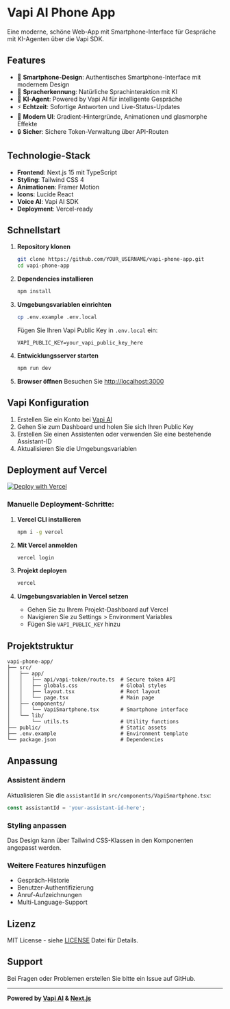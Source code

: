 # Vapi AI Phone App

Eine moderne, schöne Web-App mit Smartphone-Interface für Gespräche mit KI-Agenten über die Vapi SDK.

## Features

- 📱 **Smartphone-Design**: Authentisches Smartphone-Interface mit modernem Design
- 🎤 **Spracherkennung**: Natürliche Sprachinteraktion mit KI
- 🤖 **KI-Agent**: Powered by Vapi AI für intelligente Gespräche
- ⚡ **Echtzeit**: Sofortige Antworten und Live-Status-Updates
- 🎨 **Modern UI**: Gradient-Hintergründe, Animationen und glasmorphe Effekte
- 🔒 **Sicher**: Sichere Token-Verwaltung über API-Routen

## Technologie-Stack

- **Frontend**: Next.js 15 mit TypeScript
- **Styling**: Tailwind CSS 4
- **Animationen**: Framer Motion
- **Icons**: Lucide React
- **Voice AI**: Vapi AI SDK
- **Deployment**: Vercel-ready

## Schnellstart

1. **Repository klonen**
   ```bash
   git clone https://github.com/YOUR_USERNAME/vapi-phone-app.git
   cd vapi-phone-app
   ```

2. **Dependencies installieren**
   ```bash
   npm install
   ```

3. **Umgebungsvariablen einrichten**
   ```bash
   cp .env.example .env.local
   ```
   
   Fügen Sie Ihren Vapi Public Key in `.env.local` ein:
   ```
   VAPI_PUBLIC_KEY=your_vapi_public_key_here
   ```

4. **Entwicklungsserver starten**
   ```bash
   npm run dev
   ```

5. **Browser öffnen**
   Besuchen Sie [http://localhost:3000](http://localhost:3000)

## Vapi Konfiguration

1. Erstellen Sie ein Konto bei [Vapi AI](https://vapi.ai)
2. Gehen Sie zum Dashboard und holen Sie sich Ihren Public Key
3. Erstellen Sie einen Assistenten oder verwenden Sie eine bestehende Assistant-ID
4. Aktualisieren Sie die Umgebungsvariablen

## Deployment auf Vercel

[![Deploy with Vercel](https://vercel.com/button)](https://vercel.com/new/clone?repository-url=https://github.com/YOUR_USERNAME/vapi-phone-app)

### Manuelle Deployment-Schritte:

1. **Vercel CLI installieren**
   ```bash
   npm i -g vercel
   ```

2. **Mit Vercel anmelden**
   ```bash
   vercel login
   ```

3. **Projekt deployen**
   ```bash
   vercel
   ```

4. **Umgebungsvariablen in Vercel setzen**
   - Gehen Sie zu Ihrem Projekt-Dashboard auf Vercel
   - Navigieren Sie zu Settings > Environment Variables
   - Fügen Sie `VAPI_PUBLIC_KEY` hinzu

## Projektstruktur

```
vapi-phone-app/
├── src/
│   ├── app/
│   │   ├── api/vapi-token/route.ts  # Secure token API
│   │   ├── globals.css              # Global styles
│   │   ├── layout.tsx               # Root layout
│   │   └── page.tsx                 # Main page
│   ├── components/
│   │   └── VapiSmartphone.tsx       # Smartphone interface
│   └── lib/
│       └── utils.ts                 # Utility functions
├── public/                          # Static assets
├── .env.example                     # Environment template
└── package.json                     # Dependencies
```

## Anpassung

### Assistent ändern
Aktualisieren Sie die `assistantId` in `src/components/VapiSmartphone.tsx`:

```typescript
const assistantId = 'your-assistant-id-here';
```

### Styling anpassen
Das Design kann über Tailwind CSS-Klassen in den Komponenten angepasst werden.

### Weitere Features hinzufügen
- Gespräch-Historie
- Benutzer-Authentifizierung
- Anruf-Aufzeichnungen
- Multi-Language-Support

## Lizenz

MIT License - siehe [LICENSE](LICENSE) Datei für Details.

## Support

Bei Fragen oder Problemen erstellen Sie bitte ein Issue auf GitHub.

---

**Powered by [Vapi AI](https://vapi.ai) & [Next.js](https://nextjs.org)**
